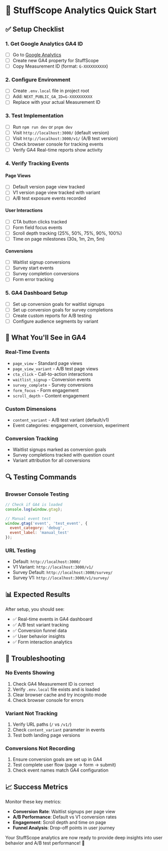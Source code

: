# 🚀 StuffScope Analytics Quick Start

## ✅ Setup Checklist

### 1. Get Google Analytics GA4 ID
- [ ] Go to [Google Analytics](https://analytics.google.com/)
- [ ] Create new GA4 property for StuffScope
- [ ] Copy Measurement ID (format: `G-XXXXXXXXXX`)

### 2. Configure Environment
- [ ] Create `.env.local` file in project root
- [ ] Add: `NEXT_PUBLIC_GA_ID=G-XXXXXXXXXX`
- [ ] Replace with your actual Measurement ID

### 3. Test Implementation
- [ ] Run `npm run dev` or `pnpm dev`
- [ ] Visit `http://localhost:3000/` (default version)
- [ ] Visit `http://localhost:3000/v1/` (A/B test version)
- [ ] Check browser console for tracking events
- [ ] Verify GA4 Real-time reports show activity

### 4. Verify Tracking Events

#### Page Views
- [ ] Default version page view tracked
- [ ] V1 version page view tracked with variant
- [ ] A/B test exposure events recorded

#### User Interactions
- [ ] CTA button clicks tracked
- [ ] Form field focus events
- [ ] Scroll depth tracking (25%, 50%, 75%, 90%, 100%)
- [ ] Time on page milestones (30s, 1m, 2m, 5m)

#### Conversions
- [ ] Waitlist signup conversions
- [ ] Survey start events
- [ ] Survey completion conversions
- [ ] Form error tracking

### 5. GA4 Dashboard Setup
- [ ] Set up conversion goals for waitlist signups
- [ ] Set up conversion goals for survey completions
- [ ] Create custom reports for A/B testing
- [ ] Configure audience segments by variant

## 🎯 What You'll See in GA4

### Real-Time Events
- `page_view` - Standard page views
- `page_view_variant` - A/B test page views
- `cta_click` - Call-to-action interactions
- `waitlist_signup` - Conversion events
- `survey_complete` - Survey conversions
- `form_focus` - Form engagement
- `scroll_depth` - Content engagement

### Custom Dimensions
- `content_variant` - A/B test variant (default/v1)
- Event categories: engagement, conversion, experiment

### Conversion Tracking
- Waitlist signups marked as conversion goals
- Survey completions tracked with question count
- Variant attribution for all conversions

## 🔍 Testing Commands

### Browser Console Testing
```javascript
// Check if GA4 is loaded
console.log(window.gtag);

// Manual event test
window.gtag('event', 'test_event', {
  event_category: 'debug',
  event_label: 'manual_test'
});
```

### URL Testing
- Default: `http://localhost:3000/`
- V1 Variant: `http://localhost:3000/v1/`
- Survey Default: `http://localhost:3000/survey/`
- Survey V1: `http://localhost:3000/v1/survey/`

## 📊 Expected Results

After setup, you should see:
- ✅ Real-time events in GA4 dashboard
- ✅ A/B test variant tracking
- ✅ Conversion funnel data
- ✅ User behavior insights
- ✅ Form interaction analytics

## 🚨 Troubleshooting

### No Events Showing
1. Check GA4 Measurement ID is correct
2. Verify `.env.local` file exists and is loaded
3. Clear browser cache and try incognito mode
4. Check browser console for errors

### Variant Not Tracking
1. Verify URL paths (`/` vs `/v1/`)
2. Check `content_variant` parameter in events
3. Test both landing page versions

### Conversions Not Recording
1. Ensure conversion goals are set up in GA4
2. Test complete user flow (page → form → submit)
3. Check event names match GA4 configuration

## 📈 Success Metrics

Monitor these key metrics:
- **Conversion Rate**: Waitlist signups per page view
- **A/B Performance**: Default vs V1 conversion rates
- **Engagement**: Scroll depth and time on page
- **Funnel Analysis**: Drop-off points in user journey

Your StuffScope analytics are now ready to provide deep insights into user behavior and A/B test performance! 🎉
